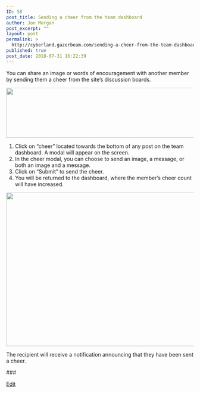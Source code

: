 ```yaml
---
ID: 58
post_title: Sending a cheer from the team dashboard
author: Jon Morgan
post_excerpt: ""
layout: post
permalink: >
  http://cyberland.gazerbeam.com/sending-a-cheer-from-the-team-dashboard
published: true
post_date: 2018-07-31 16:22:39
---
```

<p>You can share an image or words of encouragement with another member by sending them a cheer from the site’s discussion boards.</p>
<p></p>
<p><img src="http://cyberland.gazerbeam.com/wp-content/uploads/2018/07/null-15.png" width="624" height="134" alt="" title=""></p>
<p></p>
<ol>
<li>Click on “cheer” located towards the bottom of any post on the team dashboard. A modal will appear on the screen.</li>
<li>In the cheer modal, you can choose to send  an image, a message, or both an image and a message.</li>
<li>Click on “Submit” to send the cheer.</li>
<li>You will be returned to the dashboard, where the member’s cheer count will have increased.</li>
</ol>
<p></p>
<p><img src="http://cyberland.gazerbeam.com/wp-content/uploads/2018/07/null-16.png" width="602" height="412" alt="" title=""></p>
<p></p>
<p></p>
<p>The recipient will receive a notification announcing that they have been sent a cheer.</p>
<p></p>
<p>###</p>
<p><a href="https://docs.google.com/document/d/1B6_cLWIhsIC7MYwsRYU4o_hxi59NI0zoefMAQVq6f7o/edit?usp=sharing">Edit</a></p>